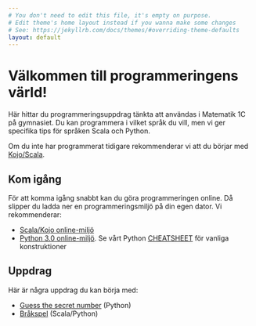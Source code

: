 ```yaml
---
# You don't need to edit this file, it's empty on purpose.
# Edit theme's home layout instead if you wanna make some changes
# See: https://jekyllrb.com/docs/themes/#overriding-theme-defaults
layout: default
---
```


# Välkommen till programmeringens värld!

Här hittar du programmeringsuppdrag tänkta att användas i Matematik 1C på gymnasiet. Du kan programmera i vilket språk du vill, men vi ger specifika tips för språken Scala och Python.

Om du inte har programmerat tidigare rekommenderar vi att du börjar med [Kojo/Scala](http://www.lth.se/programmera/).

## Kom igång

För att komma igång snabbt kan du göra programmeringen online. Då slipper du ladda ner en programmeringsmiljö på din egen dator. Vi rekommenderar:

* [Scala/Kojo online-miljö](http://kojojs.kogics.net/)
* [Python 3.0 online-miljö](https://repl.it/languages/python3). Se vårt Python [CHEATSHEET](programming/python/CHEATSHEET.md) för vanliga konstruktioner

## Uppdrag

Här är några uppdrag du kan börja med:

* [Guess the secret number](exercises/guess-the-secret-number/) (Python)
* [Bråkspel](exercises/fractions/) (Scala/Python)
